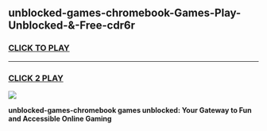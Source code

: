 
## unblocked-games-chromebook-Games-Play-Unblocked-&-Free-cdr6r
<h3>
<a href="https://premium76.site?title=unblocked-games-chromebook&ref=24A">CLICK TO PLAY</a></h3>
<hr>

<h3>
<a href="https://premium76.site?title=unblocked-games-chromebook&ref=24A">CLICK 2 PLAY</a>
  
</h3>

<a href="https://premium76.site?title=unblocked-games-chromebook&ref=24A"><img src="https://clearcache.store/games.png"></a>


**unblocked-games-chromebook games unblocked: Your Gateway to Fun and Accessible Online Gaming**
